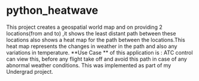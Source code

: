 # python_heatwave

This project creates a geospatial world map and on providing 2 locations(from and to) ,it shows the least distant path between these locations also shows a heat map for the path between the locations.This heat map represents the changes in weather in the path  and also any variations in temperature.
**Use Case ** of this application is : ATC control can view this, before any flight take off and avoid this path in case of any abnormal weather conditions.
This was implemented as part of my Undergrad project.
